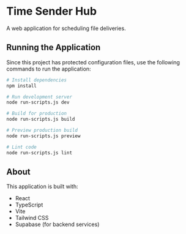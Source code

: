 
# Time Sender Hub

A web application for scheduling file deliveries.

## Running the Application

Since this project has protected configuration files, use the following commands to run the application:

```bash
# Install dependencies
npm install

# Run development server
node run-scripts.js dev

# Build for production
node run-scripts.js build

# Preview production build
node run-scripts.js preview

# Lint code
node run-scripts.js lint
```

## About

This application is built with:
- React
- TypeScript
- Vite
- Tailwind CSS
- Supabase (for backend services)

